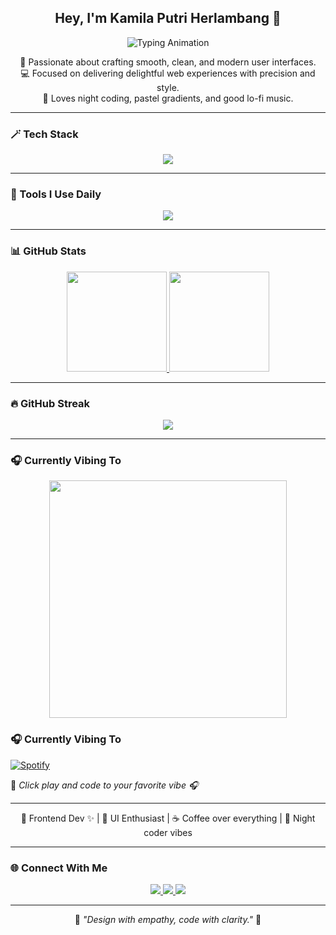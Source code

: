 <!-- 🌙 FRONTEND AESTHETIC DARK MODE README - BY KAMILA PUTRI HERLAMBANG 🌙 -->

<p align="center">
</p>

<h2 align="center">Hey, I'm <b>Kamila Putri Herlambang</b> 👋</h2>

<p align="center">
  <img src="https://readme-typing-svg.herokuapp.com?font=Poppins&size=18&duration=3000&pause=1200&color=A78BFA&center=true&vCenter=true&width=440&lines=Frontend+Developer+%7C+UI+Designer;Creative+Coder+%7C+Coffee+Lover;Building+Beautiful+and+Responsive+Websites+✨" alt="Typing Animation" />
</p>

<p align="center">
  🌸 Passionate about crafting smooth, clean, and modern user interfaces.<br>
  💻 Focused on delivering delightful web experiences with precision and style.<br>
  🌙 Loves night coding, pastel gradients, and good lo-fi music.
</p>

---

### 🪄 Tech Stack
<p align="center">
  <img src="https://skillicons.dev/icons?i=html,css,js,php,laravel,flutter,dart,java,figma,git,github,vscode&theme=dark" />
</p>

---

### 🧩 Tools I Use Daily
<p align="center">
  <img src="https://skillicons.dev/icons?i=vscode,figma,chrome,git,github,notion,discord" />
</p>

---

### 📊 GitHub Stats
<p align="center">
  <a href="https://github.com/kamilaap">
    <img height="160em" src="https://github-readme-stats-eight-theta.vercel.app/api?username=kamilaap&show_icons=true&theme=tokyonight&include_all_commits=true&count_private=true"/>
    <img height="160em" src="https://github-readme-stats-eight-theta.vercel.app/api/top-langs/?username=kamilaap&layout=compact&langs_count=8&theme=tokyonight"/>
  </a>
</p>

---

### 🔥 GitHub Streak
<p align="center">
  <img src="https://github-readme-streak-stats.herokuapp.com/?user=kamilaap&theme=tokyonight&hide_border=false" />
</p>

---

### 🎧 Currently Vibing To  
<p align="center">
  <img src="https://spotify-github-profile.vercel.app/api/view?uid=&cover_image=true&theme=novatorem&bar_color=9b84f0&bar_color_cover=true" width="380"/>
</p>

<!-- ✨ Spotify Embed -->
### 🎧 Currently Vibing To  

[![Spotify](https://novatorem-kamilaap.vercel.app/api/spotify)](https://open.spotify.com/user/yourspotifyusername)

💜 *Click play and code to your favorite vibe 🎧*


---

<p align="center">
  🩵 Frontend Dev ✨ | 🎨 UI Enthusiast | ☕ Coffee over everything | 🌌 Night coder vibes
</p>

---

### 🌐 Connect With Me  
<p align="center">
  <a href="https://github.com/kamilaap" target="_blank">
    <img src="https://img.shields.io/badge/GitHub-21262d?style=for-the-badge&logo=github&logoColor=white"/>
  </a>
  <a href="mailto:kp.herlambang@gmail.com" target="_blank">
    <img src="https://img.shields.io/badge/Email-8b5cf6?style=for-the-badge&logo=gmail&logoColor=white"/>
  </a>
  <a href="https://instagram.com/kamilaputrih" target="_blank">
    <img src="https://img.shields.io/badge/Instagram-BF3EFF?style=for-the-badge&logo=instagram&logoColor=white"/>
  </a>
</p>

---

<p align="center">
  🌷 <i>"Design with empathy, code with clarity."</i> 🌷
</p>

<!-- 💜 END -->
